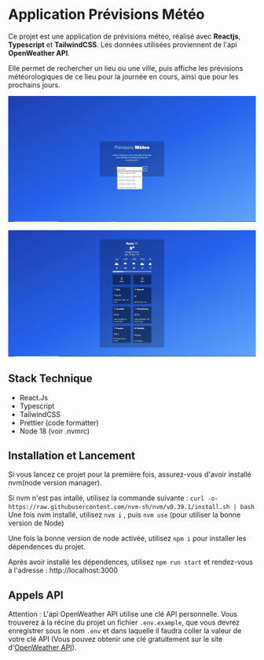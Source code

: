 # Application Prévisions Météo

Ce projet est une application de prévisions météo, réalisé avec **Reactjs**, **Typescript** et **TailwindCSS**. Les données utilisées proviennent de l'api **OpenWeather API**.

Elle permet de rechercher un lieu ou une ville, puis affiche les prévisions météorologiques de ce lieu pour la journée en cours, ainsi que pour les prochains jours.

![Screenshot de la page d'accueil de l'application](/public/Home_Screenshot2.JPG "Page d'accueil et Recherche")

![Screenshot de la Prévisions Méteo](/public/Forecast_Screenshot.JPG 'Page de Prévisions Méteo')

## Stack Technique

- React.Js
- Typescript
- TailwindCSS
- Prettier (code formatter)
- Node 18 (voir .nvmrc)

## Installation et Lancement

Si vous lancez ce projet pour la première fois, assurez-vous d'avoir installé nvm(node version manager).

Si nvm n'est pas intallé, utilisez la commande suivante :
`curl -o- https://raw.githubusercontent.com/nvm-sh/nvm/v0.39.1/install.sh | bash`
Une fois nvm installé, utilisez `nvm i` , puis `nvm use` (pour utiliser la bonne version de Node)

Une fois la bonne version de node activée, utilisez `npm i` pour installer les dépendences du projet.

Après avoir installé les dépendences, utilisez `npm run start` et rendez-vous à l'adresse : http://localhost:3000

## Appels API

Attention : L'api OpenWeather API utilise une clé API personnelle.
Vous trouverez à la récine du projet un fichier `.env.example`, que vous devrez enregistrer sous le nom `.env` et dans laquelle il faudra coller la valeur de votre clé API (Vous pouvez obtenir une clé gratuitement sur le site d'[OpenWeather API](https://openweathermap.org/api)).
